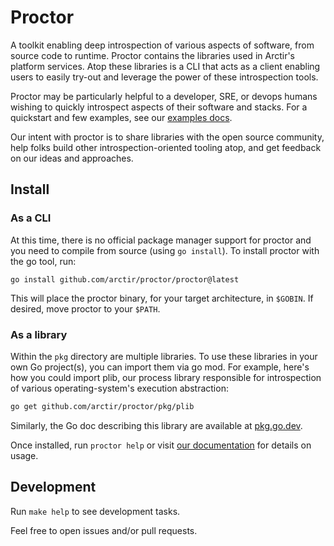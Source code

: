 # Proctor

A toolkit enabling deep introspection of various aspects of software, from
source code to runtime. Proctor contains the libraries used in Arctir's platform
services. Atop these libraries is a CLI that acts as a client enabling users to
easily try-out and leverage the power of these introspection tools.

Proctor may be particularly helpful to a developer, SRE, or devops humans
wishing to quickly introspect aspects of their software and stacks. For a
quickstart and few examples, see our [examples docs](docs/examples).

Our intent with proctor is to share libraries with the open source community,
help folks build other introspection-oriented tooling atop, and get feedback on
our ideas and approaches.

## Install

### As a CLI

At this time, there is no official package manager support for proctor and you
need to compile from source (using `go install`). To install proctor with the go
tool, run:

```
go install github.com/arctir/proctor/proctor@latest
```

This will place the proctor binary, for your target architecture, in `$GOBIN`.
If desired, move proctor to your `$PATH`.

### As a library

Within the `pkg` directory are multiple libraries. To use these libraries in
your own Go project(s), you can import them via go mod. For example, here's how
you could import plib, our process library responsible for introspection of
various operating-system's execution abstraction:

```sh
go get github.com/arctir/proctor/pkg/plib
```

Similarly, the Go doc describing this library are available at
[pkg.go.dev](https://pkg.go.dev/github.com/arctir/proctor/pkg/plib).

Once installed, run `proctor help` or visit [our documentation](docs/examples) for details on
usage.

## Development

Run `make help` to see development tasks.

Feel free to open issues and/or pull requests.
